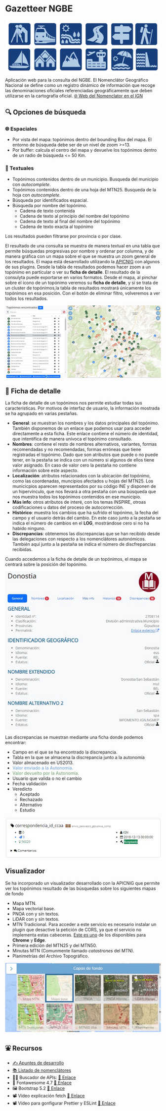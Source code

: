 # Gazetteer NGBE

<link rel="stylesheet" href="https://maxcdn.bootstrapcdn.com/font-awesome/4.6.1/css/font-awesome.min.css">


<div class="img-content" style="display:flex; justify-content: center;">
  <img src="img/jumbotron.png">
</div>

Aplicación web para la consulta del NGBE. El Nomenclátor Geográfico Nacional se define como un registro dinámico de información que recoge las denominaciones oficiales referenciadas geográficamente que deben utilizarse en la cartografía oficial. [🌐 Web del Nomenclator en el IGN](https://www.ign.es/web/ign/portal/rcc-area-rcc)

## 🔍 Opciones de búsqueda

### 🌐 Espaciales

* Por vista del mapa: topónimos dentro del bounding Box del mapa. El entorno de búsqueda debe ser de un nivel de zoom >=13.
* Por buffer: calcula el centro del mapa y devuelve los topónimos dentro de un radio de búsqueda <= 50 Km.
  
### 🔬 Textuales

* Topónimos contenidos dentro de un municipio. Busqueda del municipio con *autocomplete*.
* Topónimos contenidos dentro de una hoja del MTN25. Busqueda de la hoja con *autocomplete*.
* Búsqueda por identificados espacial.
* Búsqueda por nombre del topónimo.
  * Cadena de texto contenida
  * Cadena de texto al principio del nombre del topónimo
  * Cadena de texto al final del nombre del topónimo
  * Cadena de texto exacta al topónimo

Los resultados pueden filtrarse por provincia o por clase.

El resultado de una consulta se muestra de manera textual en una tabla que permite búsquedas progresivas por nombre y ordenar por columna, y de manera gráfica con un mapa sobre el que se muestra un zoom general de los resultados. El mapa está desarrollado utilizando la [APICNIG](https://github.com/IGN-CNIG/API-CNIG) con algunos de sus plugins. 
Desde la tabla de resultados podemos hacer zoom a un topónimo en particular o ver su **ficha de detalle**. El resultado de la consulyta puede exportarse en varios formatos. Desde el mapa, al pinchar sobre el icono de un topónimo veremos su **ficha de detalle**, y si se trata de un cluster de topónimos,la tabla de resultados mostrará únicamente los topónimos en esa posición. Con el botón de eliminar filtro, volveremos a ver todos los resultados.

<div class="img-content" style="display:flex; justify-content: center;">
  <img src="img/help_resultado.jpg">
</div>

## 🎨 Ficha de detalle

La ficha de detalle de un topónimos nos permite estudiar todas sus características. Por motivos de interfaz de usuario, la información mostrada se ha agrupado en varias pestañas.

* **General**: se muestran los nombres y los datos principales del topónimo. También disponemos de un enlace que podemos usar para acceder directamente a esta ficha. Este enlace contiene el número de identidad, que intentifica de manera unívoca el topónimo consultado.
* **Nombres**: contiene el resto de nombres alternativos, variantes, formas recomendadas y no recomendadas, formas erróneas que tiene registradas el topónimo. Dado que son atributos que puede o no  puede tener, en la pestaña se indica con un número si algunos de ellos tiene valor asignado. En caso de valor cero la pestaña no contiene información sobre este aspecto.
* **Localización**: atributos relacionados con la ubicación del topónimo, como las coordenadas, muncipios afectados u hojas del MTN25. Los municicpios aparecen representados por su código INE y disponen de un hipervínculo, que nos llevará a otra pestaña con una búsqueda que nos muestra todos los topónimos contenidos en ese municipio.
* **Más info**: otros atributos de interé, con los temas INSPIRE, otroas codificaciones u datos del proceso de autocorrección.
* **Histórico**: muestra los cambios que ha sufrido el topónimo, la fecha del campo y el usuario detrás del cambio. En este caso junto a la pestaña se indica el número de cambios en el **LOG**, mostrándose cero si no ha habido ninguno.
* **Discrepancias**: obtenemos las discrepancias que se han recibido desde las delegaciones con respecto a los nomenclátores autonómicos. También aquí junto a la pestaña se indica el número de discfrepancias recibidas.

Cuando accedemos a la ficha de detalle de un topónimos, el mapa se centrará sobre la posición del topónimo.


<div class="img-content" style="display:flex; justify-content: center;">
  <img src="img/help_detail.jpg">
</div>

Las discrepancias se muestran mediante una ficha donde podemos encontrar:

* Campo en el que se ha encontrado la discrepancia.
* Tabla en la que se almacena la discrepancia junto a la autonomía
* <i class="fa fa-database"></i> Valor almacenado en US2013.
* <span style="color:#6699CC;"><i class="fa fa-paper-plane"></i> Valor enviado a la Autonomía.</span>
* <span style="color:#669966;"><i class="fa fa-lightbulb-o"></i> Valor devuelto por la Autonomía.</span>
* <i class="fa fa-user" aria-hidden="true"></i> Usuario que valida o no el cambio
* <i class="fa fa-calendar" aria-hidden="true"></i> Fecha validación
* <i class="fa fa-gavel" aria-hidden="true"></i> Veredicto
  * Aceptado
  * Rechazado
  * Alternativo
  * Estudio

<div class="img-content" style="display:flex; justify-content: center;">
  <img src="img/helper_descrepancia.jpg">
</div>

## Visualizador

Se ha incorporado un visualizador desarrollado con la APICNIG que permite ver los topónimos resultado de las búsquedas sobre los siguientes mapas de fondo

* Mapa MTN.
* Mapa vectorial base.
* PNOA con y sin textos.
* LiDAR con y sin textos.
* MTN Tradicional. Para acceder a este servicio es necesario instalar un plugin que desactive la petición de CORS, ya que el servicio no implementa estas cabeceras. [Este es uno](https://chrome.google.com/webstore/detail/cors-unblock/lfhmikememgdcahcdlaciloancbhjino) de los disponibles para **Chrome** y **Edge**.
* Primera edición del MTN25 y del MTN50.
* Minutas MTN (Comunmente llamado *catastrones* del MTN).
* Planimetrías del Archivo Topográfico.


<div class="img-content" style="display:flex; justify-content: center;">
  <img src="img/help_mapas-fondo.jpg">
</div>




## ⛲️ Recursos

* [✍️ Apuntes de desarrollo](develnotes.md)
* [📚 Listado de nomenclátores](lista-nomenclators.md)
* 🕵️‍♂️ Buscador de APIs: [🔗 Enlace](https://rapidapi.com/)
* 🎨 Fontawesome 4.7 [🔗 Enlace](https://fontawesome.com/v4/icons/)
* 🖼 Bootstrap 5.2 [🔗 Enlace](https://getbootstrap.com/docs/5.2/getting-started/introduction/)
* 📽 Vídeo explicación fetch [🔗 Enlace](https://www.youtube.com/watch?v=FJ-w0tf3d_w)
* 📽 Vídeo para gonfigurar Prettier y ESLint [🔗 Enlace](https://dev.to/mrluisfer/configurar-eslint-prettier-junto-con-vscode-3h00)

